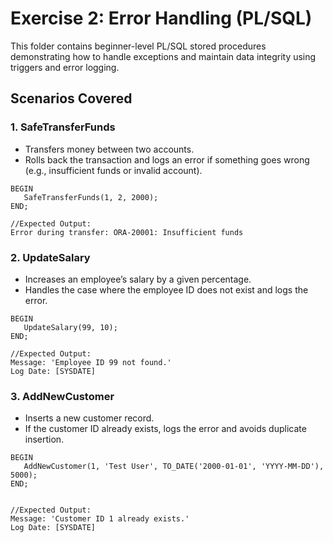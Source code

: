 # Exercise 2: Error Handling (PL/SQL)

This folder contains beginner-level PL/SQL stored procedures demonstrating how to handle exceptions and maintain data integrity using triggers and error logging.

## Scenarios Covered

### 1. SafeTransferFunds
- Transfers money between two accounts.
- Rolls back the transaction and logs an error if something goes wrong (e.g., insufficient funds or invalid account).

```
BEGIN
   SafeTransferFunds(1, 2, 2000);
END;

//Expected Output:
Error during transfer: ORA-20001: Insufficient funds
```

### 2. UpdateSalary
- Increases an employee’s salary by a given percentage.
- Handles the case where the employee ID does not exist and logs the error.

```
BEGIN
   UpdateSalary(99, 10);
END;

//Expected Output:
Message: 'Employee ID 99 not found.'
Log Date: [SYSDATE]
```

### 3. AddNewCustomer
- Inserts a new customer record.
- If the customer ID already exists, logs the error and avoids duplicate insertion.
```
BEGIN
   AddNewCustomer(1, 'Test User', TO_DATE('2000-01-01', 'YYYY-MM-DD'), 5000);
END;


//Expected Output:
Message: 'Customer ID 1 already exists.'
Log Date: [SYSDATE]
```

